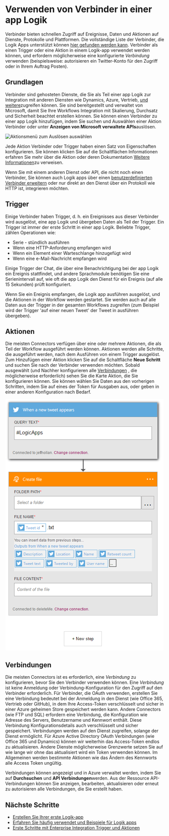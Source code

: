 <properties
    pageTitle="Übersicht über Logik Apps Verbinder | Microsoft Azure"
    description="Übersicht über den Verbinder, die in einer app Logik verwendet werden können"
    services=""
    documentationCenter="" 
    authors="jeffhollan"
    manager="erikre"
    editor=""
    tags="connectors"/>

<tags
   ms.service="logic-apps"
   ms.devlang="na"
   ms.topic="article"
   ms.tgt_pltfrm="na"
   ms.workload="na" 
   ms.date="07/15/2016"
   ms.author="jehollan"/>

# <a name="using-connectors-in-a-logic-app"></a>Verwenden von Verbinder in einer app Logik

Verbinder bieten schnellen Zugriff auf Ereignisse, Daten und Aktionen auf Dienste, Protokolle und Plattformen.  Die vollständige Liste der Verbinder, die Logik Apps unterstützt können [hier gefunden werden kann](apis-list.md).  Verbinder als einen Trigger oder eine Aktion in einem Logik-app verwendet werden können, und erfordern möglicherweise eine konfigurierte *Verbindung* verwenden (beispielsweise: autorisieren ein Twitter-Konto für den Zugriff oder in Ihrem Auftrag Posten).

## <a name="basics"></a>Grundlagen

Verbinder sind gehosteten Dienste, die Sie als Teil einer app Logik zur Integration mit anderen Diensten wie Dynamics, Azure, Vertrieb, [und weitere](apis-list.md)zugreifen können.  Sie sind bereitgestellt und verwaltet von Microsoft, damit Sie Ihre Workflows Integration mit Skalierung, Durchsatz und Sicherheit beachtet erstellen können.  Sie können einen Verbinder zu einer app Logik hinzufügen, indem Sie suchen und Auswählen einer Aktion Verbinder oder unter **Anzeigen von Microsoft verwaltete APIs**auslösen.

![Aktionsmenü zum Auslösen auswählen][1]

Jede Aktion Verbinder oder Trigger haben einen Satz von Eigenschaften konfigurieren.  Sie können klicken Sie auf die Schaltflächen Informationen erfahren Sie mehr über die Aktion oder deren Dokumentation [Weitere Informationen](apis-list.md)zu verweisen.

Wenn Sie mit einem anderen Dienst oder API, die nicht noch einen Verbinder, Sie können auch Logik apps über einen [benutzerdefinierten Verbinder erweitern](../app-service-logic/app-service-logic-create-api-app.md) oder nur direkt an den Dienst über ein Protokoll wie HTTP ist, integrieren möchten.

## <a name="triggers"></a>Trigger

Einige Verbinder haben Trigger, d. h. ein Ereignisses aus dieser Verbinder wird ausgelöst, eine app Logik und übergeben Daten als Teil der Trigger.  Ein Trigger ist immer der erste Schritt in einer app Logik.  Beliebte Trigger, zählen Operationen wie:
 
 * Serie - stündlich ausführen
 * Wenn eine HTTP-Anforderung empfangen wird
 * Wenn ein Element einer Warteschlange hinzugefügt wird
 * Wenn eine e-Mail-Nachricht empfangen wird
 
Einige Trigger der Chat, die über eine Benachrichtigung bei der app Logik ein Ereignis stattfindet, und andere Sprachmodule benötigen Sie eine Serienintervall auf, wie oft die app Logik den Dienst für ein Ereignis (auf alle 15 Sekunden) prüft konfiguriert.  

Wenn Sie ein Ereignis empfangen, die Logik app ausführen ausgelöst, und die Aktionen in der Workflow werden gestartet.  Sie werden auch auf alle Daten aus der Trigger in der gesamten Workflows zugreifen (zum Beispiel wird der Trigger 'auf einer neuen Tweet' der Tweet in ausführen übergeben).

## <a name="actions"></a>Aktionen

Die meisten Connectors verfügen über eine oder mehrere Aktionen, die als Teil der Workflow ausgeführt werden können.  Aktionen werden alle Schritte, die ausgeführt werden, nach dem Ausführen von einem Trigger ausgelöst.  Zum Hinzufügen einer Aktion klicken Sie auf die Schaltfläche **Neue Schritt** und suchen Sie nach der Verbinder verwenden möchten.  Sobald ausgewählt (und Nachher konfigurieren alle [Verbindungen](#connections) , die möglicherweise erforderlich) sehen Sie die Karte Aktion, die Sie konfigurieren können.  Sie können wählen Sie Daten aus den vorherigen Schritten, indem Sie auf eines der Token für Ausgaben aus, oder geben in einer anderen Konfiguration nach Bedarf.

![Konfigurieren einer Aktion Verbinder][2]

## <a name="connections"></a>Verbindungen

Die meisten Connectors ist es erforderlich, eine *Verbindung* zu konfigurieren, bevor Sie den Verbinder verwenden können.  Eine *Verbindung* ist keine Anmeldung oder Verbindung-Konfiguration für den Zugriff auf den Verbinder erforderlich.  Für Verbinder, die OAuth verwenden, erstellen Sie eine Verbindung bedeutet bei der Anmeldung in den Dienst (wie Office 365, Vertrieb oder GitHub), in dem Ihre Access-Token verschlüsselt und sicher in einer Azure geheimen Store gespeichert werden kann.  Andere Connectors (wie FTP und SQL) erfordern eine Verbindung, die Konfiguration wie Adresse des Servers, Benutzername und Kennwort enthält.  Diese Verbindung Konfigurationsdetails auch verschlüsselt und sicher gespeichert.  Verbindungen werden auf den Dienst zugreifen, solange der Dienst ermöglicht.  Für Azure Active Directory OAuth Verbindungen (wie Office 365 und Dynamics) können wir weiterhin das Access-Token endlos zu aktualisieren.  Andere Dienste möglicherweise Grenzwerte setzen Sie auf wie lange wir ohne das aktualisiert wird ein Token verwenden können.  Im Allgemeinen werden bestimmte Aktionen wie das Ändern des Kennworts alle Access Token ungültig.  

Verbindungen können angezeigt und in Azure verwaltet werden, indem Sie auf **Durchsuchen** und **API Verbindungen**werden.  Aus der Ressource API-Verbindungen können Sie anzeigen, bearbeiten, aktualisieren oder erneut zu autorisieren alle Verbindungen, die Sie erstellt haben.

## <a name="next-steps"></a>Nächste Schritte

- [Erstellen Sie Ihrer erste Logik-app](../app-service-logic/app-service-logic-create-a-logic-app.md)
- [Erfahren Sie häufig verwendet und Beispiele für Logik apps](../app-service-logic/app-service-logic-examples-and-scenarios.md)
- [Erste Schritte mit Enterprise Integration Trigger und Aktionen](../app-service-logic/app-service-logic-enterprise-integration-overview.md)

<!--Image References -->
[1]: ./media/connectors-overview/addAction.png
[2]: ./media/connectors-overview/configureAction.png